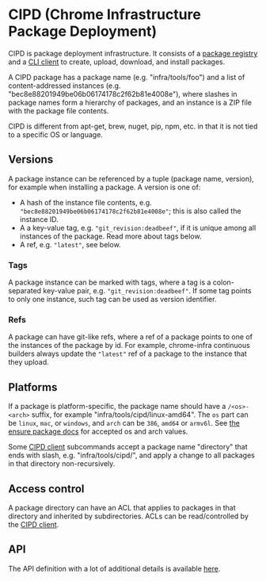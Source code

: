 # CIPD (Chrome Infrastructure Package Deployment)

CIPD is package deployment infrastructure. It consists of a [package
registry][cipd-service] and a [CLI client][cipd-client] to
create, upload, download, and install packages.

A CIPD package has a package name (e.g. "infra/tools/foo") and a list of
content-addressed instances (e.g. "bec8e88201949be06b06174178c2f62b81e4008e"),
where slashes in package names form a hierarchy of packages, and an instance is
a ZIP file with the package file contents.

CIPD is different from apt-get, brew, nuget, pip, npm, etc. in that it is not
tied to a specific OS or language.

## Versions

A package instance can be referenced by a tuple (package name, version), for
example when installing a package. A version is one of:

*   A hash of the instance file contents, e.g.
    `"bec8e88201949be06b06174178c2f62b81e4008e"`; this is also called the
    instance ID.
*   A a key-value tag, e.g. `"git_revision:deadbeef"`, if it is unique among
    all instances of the package. Read more about tags below.
*   A ref, e.g. `"latest"`, see below.

### Tags

A package instance can be marked with tags, where a tag is a colon-separated
key-value pair, e.g. `"git_revision:deadbeef"`. If some tag points to only one
instance, such tag can be used as version identifier.

### Refs

A package can have git-like refs, where a ref of a package points to one of the
instances of the package by id. For example, chrome-infra continuous builders
always update the `"latest"` ref of a package to the instance that they upload.

## Platforms

If a package is platform-specific, the package name should have a
`/<os>-<arch>` suffix, for example "infra/tools/cipd/linux-amd64". The `os`
part can be `linux`, `mac`, or `windows`, and `arch` can be `386`, `amd64` or
`armv6l`. See [the ensure package docs][ensure-docs] for accepted os and arch
values.

Some [CIPD client][cipd-client] subcommands accept a package name "directory"
that ends with slash, e.g. "infra/tools/cipd/", and apply a change to all
packages in that directory non-recursively.

## Access control

A package directory can have an ACL that applies to packages in that directory
and inherited by subdirectories. ACLs can be read/controlled by the [CIPD
client][cipd-client].

## API

The API definition with a lot of additional details is available [here][api].

[cipd-client]: ./client
[cipd-service]: ./appengine
[ensure-docs]: ./client/cipd/ensure/doc.go
[api]: ./api/cipd/v1/repo.proto
